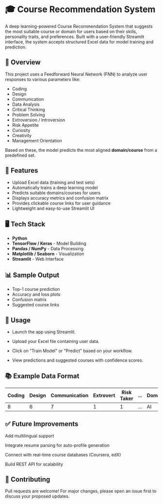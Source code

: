 # 🎓 Course Recommendation System

A deep learning-powered Course Recommendation System that suggests the most suitable course or domain for users based on their skills, personality traits, and preferences. Built with a user-friendly Streamlit interface, the system accepts structured Excel data for model training and prediction.

## 🧠 Overview

This project uses a Feedforward Neural Network (FNN) to analyze user responses to various parameters like:

- Coding
- Design
- Communication
- Data Analysis
- Critical Thinking
- Problem Solving
- Extroversion / Introversion
- Risk Appetite
- Curiosity
- Creativity
- Management Orientation

Based on these, the model predicts the most aligned **domain/course** from a predefined set.

## 🚀 Features

- Upload Excel data (training and test sets)
- Automatically trains a deep learning model
- Predicts suitable domains/courses for users
- Displays accuracy metrics and confusion matrix
- Provides clickable course links for user guidance
- Lightweight and easy-to-use Streamlit UI

## 🖥️ Tech Stack

- **Python**
- **TensorFlow / Keras** - Model Building
- **Pandas / NumPy** - Data Processing
- **Matplotlib / Seaborn** - Visualization
- **Streamlit** - Web Interface

## 📊 Sample Output

- Top-1 course prediction
- Accuracy and loss plots
- Confusion matrix
- Suggested course links
## 📌 Usage
- Launch the app using Streamlit.

- Upload your Excel file containing user data.

- Click on "Train Model" or "Predict" based on your workflow.

- View predictions and suggested courses with confidence scores.

## 📚 Example Data Format
| Coding | Design | Communication | Extrovert | Risk Taker | ... | Domain |
| ------ | ------ | ------------- | --------- | ---------- | --- | ------ |
| 8      | 6      | 7             | 1         | 1          | ... | AI     |
## ✅ Future Improvements
Add multilingual support

Integrate resume parsing for auto-profile generation

Connect with real-time course databases (Coursera, edX)

Build REST API for scalability

## 🤝 Contributing
Pull requests are welcome! For major changes, please open an issue first to discuss your proposed updates.
